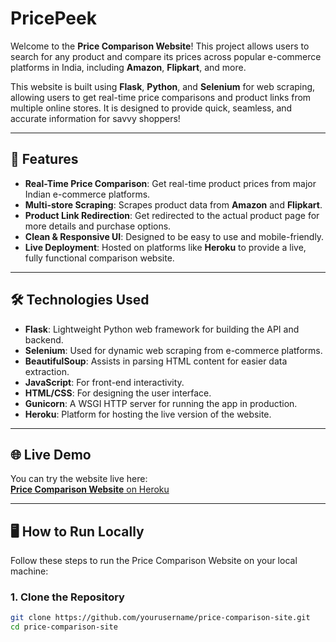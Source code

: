 # PricePeek

Welcome to the **Price Comparison Website**! This project allows users to search for any product and compare its prices across popular e-commerce platforms in India, including **Amazon**, **Flipkart**, and more.

This website is built using **Flask**, **Python**, and **Selenium** for web scraping, allowing users to get real-time price comparisons and product links from multiple online stores. It is designed to provide quick, seamless, and accurate information for savvy shoppers!

---

## 🚀 Features

- **Real-Time Price Comparison**: Get real-time product prices from major Indian e-commerce platforms.
- **Multi-store Scraping**: Scrapes product data from **Amazon** and **Flipkart**.
- **Product Link Redirection**: Get redirected to the actual product page for more details and purchase options.
- **Clean & Responsive UI**: Designed to be easy to use and mobile-friendly.
- **Live Deployment**: Hosted on platforms like **Heroku** to provide a live, fully functional comparison website.

---

## 🛠️ Technologies Used

- **Flask**: Lightweight Python web framework for building the API and backend.
- **Selenium**: Used for dynamic web scraping from e-commerce platforms.
- **BeautifulSoup**: Assists in parsing HTML content for easier data extraction.
- **JavaScript**: For front-end interactivity.
- **HTML/CSS**: For designing the user interface.
- **Gunicorn**: A WSGI HTTP server for running the app in production.
- **Heroku**: Platform for hosting the live version of the website.

---

## 🌐 Live Demo

You can try the website live here:  
[**Price Comparison Website** on Heroku](https://your-app-name.herokuapp.com)

---

## 🖥️ How to Run Locally

Follow these steps to run the Price Comparison Website on your local machine:

### 1. Clone the Repository

```bash
git clone https://github.com/yourusername/price-comparison-site.git
cd price-comparison-site
